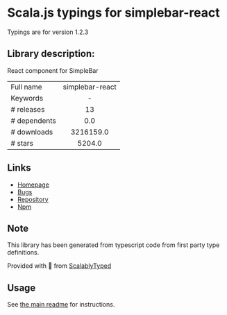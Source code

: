 
# Scala.js typings for simplebar-react

Typings are for version 1.2.3

## Library description:
React component for SimpleBar

|                    |                 |
| ------------------ | :-------------: |
| Full name          | simplebar-react |
| Keywords           | - |
| # releases         | 13 |
| # dependents       | 0.0 |
| # downloads        | 3216159.0 |
| # stars            | 5204.0 |

## Links
- [Homepage](https://grsmto.github.io/simplebar/)
- [Bugs](https://github.com/grsmto/simplebar/issues)
- [Repository](https://github.com/grsmto/simplebar)
- [Npm](https://www.npmjs.com/package/simplebar-react)
    


## Note
This library has been generated from typescript code from first party type definitions.

Provided with :purple_heart: from [ScalablyTyped](https://github.com/oyvindberg/ScalablyTyped)

## Usage
See [the main readme](../../readme.md) for instructions.


